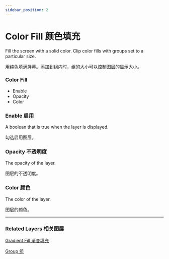 ```yaml
---
sidebar_position: 2
---
```


# Color Fill 颜色填充

Fill the screen with a solid color. Clip color fills with groups set to a particular size.

用纯色填满屏幕。添加到组内时，组的大小可以控制图层的显示大小。

<div class="patch-container">
 <div class="patch layer">
  <h3>Color Fill</h3>
   <ul class="inputs"> 
    <li>Enable</li>  
    <li>Opacity</li>
    <li>Color</li>
   </ul>
 </div>
</div>

### Enable 启用

A boolean that is true when the layer is displayed.

勾选启用图层。

### Opacity 不透明度

The opacity of the layer.

图层的不透明度。

### Color 颜色

The color of the layer.

图层的颜色。

------

### Related Layers 相关图层

[Gradient Fill 渐变填充](./Grdient%20Fill.md)

[Group 组](./Group.md)
